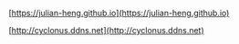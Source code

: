 [https://julian-heng.github.io](https://julian-heng.github.io)

[http://cyclonus.ddns.net](http://cyclonus.ddns.net)

